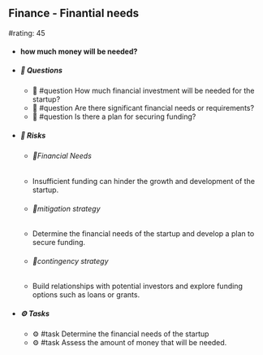## Finance - Finantial needs
#rating: 45
- #### how much money will be needed?
- ##### 💭 Questions
  - 💭 #question How much financial investment will be needed for the startup?
  - 💭 #question Are there significant financial needs or requirements?
  - 💭 #question Is there a plan for securing funding?
- ##### 🚨 Risks

  - ###### 🚨Financial Needs
  - Insufficient funding can hinder the growth and development of the startup.
  - ###### 🚨mitigation strategy
  - Determine the financial needs of the startup and develop a plan to secure funding.
  - ###### 🚨contingency strategy
  - Build relationships with potential investors and explore funding options such as loans or grants.
- ##### ⚙️ Tasks
  - ⚙️ #task Determine the financial needs of the startup
  - ⚙️ #task  Assess the amount of money that will be needed.


